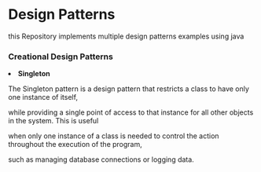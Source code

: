 # Design Patterns

this Repository implements multiple design patterns examples using java 

### Creational Design Patterns

<li> <b> Singleton </b> <br>

  The Singleton pattern is a design pattern that restricts a class to have only one instance of itself,<br> 
  
  while providing a single point of access to that instance for all other objects in the system. This is useful<br> 
  
  when only one instance of a class is needed to control the action throughout the execution of the program, <br>
  
  such as managing database connections or logging data.<br>
